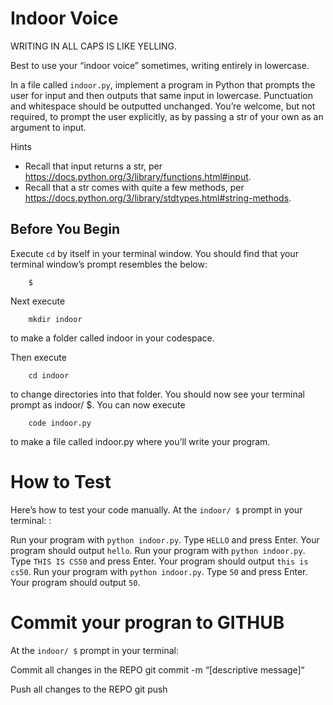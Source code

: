 # Indoor Voice
WRITING IN ALL CAPS IS LIKE YELLING.

Best to use your “indoor voice” sometimes, writing entirely in lowercase.

In a file called `indoor.py`, implement a program in Python that prompts the user for input and then outputs that same input in lowercase. Punctuation and whitespace should be outputted unchanged. You’re welcome, but not required, to prompt the user explicitly, as by passing a str of your own as an argument to input.

Hints
- Recall that input returns a str, per <https://docs.python.org/3/library/functions.html#input>.
- Recall that a str comes with quite a few methods, per <https://docs.python.org/3/library/stdtypes.html#string-methods>.

## Before You Begin
Execute `cd` by itself in your terminal window. You should find that your terminal window’s prompt resembles the below:

		$
Next execute

		mkdir indoor
to make a folder called indoor in your codespace.

Then execute

		cd indoor
to change directories into that folder. You should now see your terminal prompt as indoor/ $. You can now execute

		code indoor.py
to make a file called indoor.py where you’ll write your program.

# How to Test
Here’s how to test your code manually. At the `indoor/ $` prompt in your terminal: :

Run your program with `python indoor.py`. Type `HELLO` and press Enter. Your program should output `hello`.
Run your program with `python indoor.py`. Type `THIS IS CS50` and press Enter. Your program should output `this is cs50`.
Run your program with `python indoor.py`. Type `50` and press Enter. Your program should output `50`.

# Commit your progran to GITHUB
At the `indoor/ $` prompt in your terminal:

Commit all changes in the REPO
		git commit -m “[descriptive message]“

Push all changes to the REPO
		git push 
